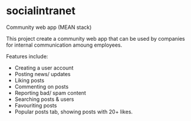 # socialintranet

Community web app (MEAN stack)

This project create a community web app that can be used by companies for internal communication amoung employees. 

Features include:

- Creating a user account
- Posting news/ updates
- Liking posts
- Commenting on posts
- Reporting bad/ spam content
- Searching posts & users
- Favouriting posts
- Popular posts tab, showing posts with 20+ likes. 
